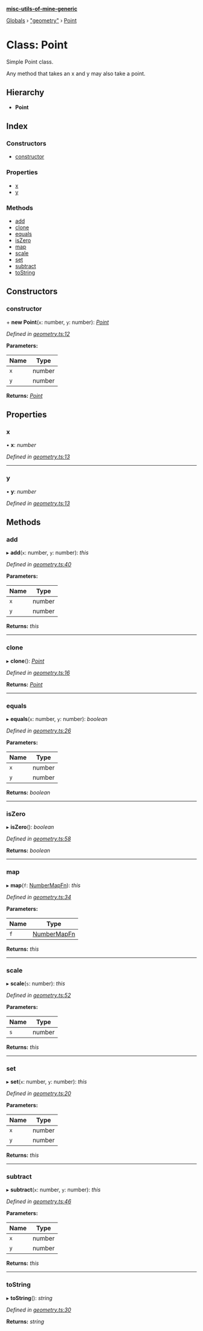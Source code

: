 **[misc-utils-of-mine-generic](../README.md)**

[Globals](../globals.md) › ["geometry"](../modules/_geometry_.md) › [Point](_geometry_.point.md)

# Class: Point

Simple Point class.

Any method that takes an x and y may also take a point.

## Hierarchy

* **Point**

## Index

### Constructors

* [constructor](_geometry_.point.md#constructor)

### Properties

* [x](_geometry_.point.md#x)
* [y](_geometry_.point.md#y)

### Methods

* [add](_geometry_.point.md#add)
* [clone](_geometry_.point.md#clone)
* [equals](_geometry_.point.md#equals)
* [isZero](_geometry_.point.md#iszero)
* [map](_geometry_.point.md#map)
* [scale](_geometry_.point.md#scale)
* [set](_geometry_.point.md#set)
* [subtract](_geometry_.point.md#subtract)
* [toString](_geometry_.point.md#tostring)

## Constructors

###  constructor

\+ **new Point**(`x`: number, `y`: number): *[Point](_geometry_.point.md)*

*Defined in [geometry.ts:12](https://github.com/cancerberoSgx/misc-utils-of-mine/blob/66687a2/misc-utils-of-mine-generic/src/geometry.ts#L12)*

**Parameters:**

Name | Type |
------ | ------ |
`x` | number |
`y` | number |

**Returns:** *[Point](_geometry_.point.md)*

## Properties

###  x

• **x**: *number*

*Defined in [geometry.ts:13](https://github.com/cancerberoSgx/misc-utils-of-mine/blob/66687a2/misc-utils-of-mine-generic/src/geometry.ts#L13)*

___

###  y

• **y**: *number*

*Defined in [geometry.ts:13](https://github.com/cancerberoSgx/misc-utils-of-mine/blob/66687a2/misc-utils-of-mine-generic/src/geometry.ts#L13)*

## Methods

###  add

▸ **add**(`x`: number, `y`: number): *this*

*Defined in [geometry.ts:40](https://github.com/cancerberoSgx/misc-utils-of-mine/blob/66687a2/misc-utils-of-mine-generic/src/geometry.ts#L40)*

**Parameters:**

Name | Type |
------ | ------ |
`x` | number |
`y` | number |

**Returns:** *this*

___

###  clone

▸ **clone**(): *[Point](_geometry_.point.md)*

*Defined in [geometry.ts:16](https://github.com/cancerberoSgx/misc-utils-of-mine/blob/66687a2/misc-utils-of-mine-generic/src/geometry.ts#L16)*

**Returns:** *[Point](_geometry_.point.md)*

___

###  equals

▸ **equals**(`x`: number, `y`: number): *boolean*

*Defined in [geometry.ts:26](https://github.com/cancerberoSgx/misc-utils-of-mine/blob/66687a2/misc-utils-of-mine-generic/src/geometry.ts#L26)*

**Parameters:**

Name | Type |
------ | ------ |
`x` | number |
`y` | number |

**Returns:** *boolean*

___

###  isZero

▸ **isZero**(): *boolean*

*Defined in [geometry.ts:58](https://github.com/cancerberoSgx/misc-utils-of-mine/blob/66687a2/misc-utils-of-mine-generic/src/geometry.ts#L58)*

**Returns:** *boolean*

___

###  map

▸ **map**(`f`: [NumberMapFn](../modules/_geometry_.md#numbermapfn)): *this*

*Defined in [geometry.ts:34](https://github.com/cancerberoSgx/misc-utils-of-mine/blob/66687a2/misc-utils-of-mine-generic/src/geometry.ts#L34)*

**Parameters:**

Name | Type |
------ | ------ |
`f` | [NumberMapFn](../modules/_geometry_.md#numbermapfn) |

**Returns:** *this*

___

###  scale

▸ **scale**(`s`: number): *this*

*Defined in [geometry.ts:52](https://github.com/cancerberoSgx/misc-utils-of-mine/blob/66687a2/misc-utils-of-mine-generic/src/geometry.ts#L52)*

**Parameters:**

Name | Type |
------ | ------ |
`s` | number |

**Returns:** *this*

___

###  set

▸ **set**(`x`: number, `y`: number): *this*

*Defined in [geometry.ts:20](https://github.com/cancerberoSgx/misc-utils-of-mine/blob/66687a2/misc-utils-of-mine-generic/src/geometry.ts#L20)*

**Parameters:**

Name | Type |
------ | ------ |
`x` | number |
`y` | number |

**Returns:** *this*

___

###  subtract

▸ **subtract**(`x`: number, `y`: number): *this*

*Defined in [geometry.ts:46](https://github.com/cancerberoSgx/misc-utils-of-mine/blob/66687a2/misc-utils-of-mine-generic/src/geometry.ts#L46)*

**Parameters:**

Name | Type |
------ | ------ |
`x` | number |
`y` | number |

**Returns:** *this*

___

###  toString

▸ **toString**(): *string*

*Defined in [geometry.ts:30](https://github.com/cancerberoSgx/misc-utils-of-mine/blob/66687a2/misc-utils-of-mine-generic/src/geometry.ts#L30)*

**Returns:** *string*